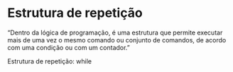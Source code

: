 # Estrutura de repetição

“Dentro da lógica de programação, é uma estrutura que permite executar mais de uma vez o mesmo comando ou conjunto de comandos, de acordo com uma condição ou com um contador.”

Estrutura de repetição: while